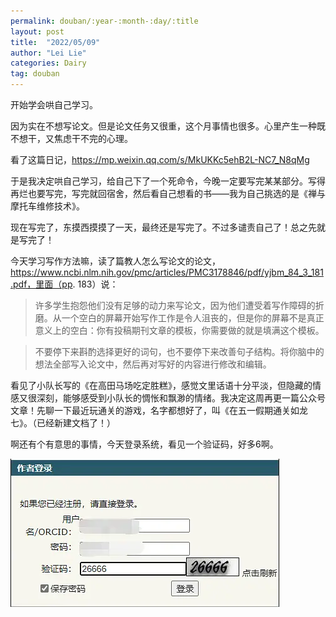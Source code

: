 ```yaml
---
permalink: douban/:year-:month-:day/:title
layout: post
title:  "2022/05/09"
author: "Lei Lie"
categories: Dairy
tag: douban
---
```


开始学会哄自己学习。

因为实在不想写论文。但是论文任务又很重，这个月事情也很多。心里产生一种既不想干，又焦虑干不完的心理。

看了这篇日记，https://mp.weixin.qq.com/s/MkUKKc5ehB2L-NC7_N8qMg

于是我决定哄自己学习，给自己下了一个死命令，今晚一定要写完某某部分。写得再烂也要写完，写完就回宿舍，然后看自己想看的书——我为自己挑选的是《禅与摩托车维修技术》。

现在写完了，东摸西摸摸了一天，最终还是写完了。不过多谴责自己了！总之先就是写完了！

今天学习写作方法嘛，读了篇教人怎么写论文的论文，https://www.ncbi.nlm.nih.gov/pmc/articles/PMC3178846/pdf/yjbm_84_3_181.pdf，里面（pp. 183）说：

> 许多学生抱怨他们没有足够的动力来写论文，因为他们遭受着写作障碍的折磨。从一个空白的屏幕开始写作工作是令人沮丧的，但是你的屏幕不是真正意义上的空白：你有投稿期刊文章的模板，你需要做的就是填满这个模板。

> 不要停下来斟酌选择更好的词句，也不要停下来改善句子结构。将你脑中的想法全部写入论文中，然后再对写好的内容进行修改和编辑。

看见了小队长写的《在高田马场吃定胜糕》，感觉文里话语十分平淡，但隐藏的情感又很深刻，能够感受到小队长的惆怅和飘渺的情绪。我决定这周再更一篇公众号文章！先聊一下最近玩通关的游戏，名字都想好了，叫《在五一假期通关如龙七》。（已经新建文档了！）

啊还有个有意思的事情，今天登录系统，看见一个验证码，好多6啊。

![img1](../images/img-2022-05-09/img1.jpg)
